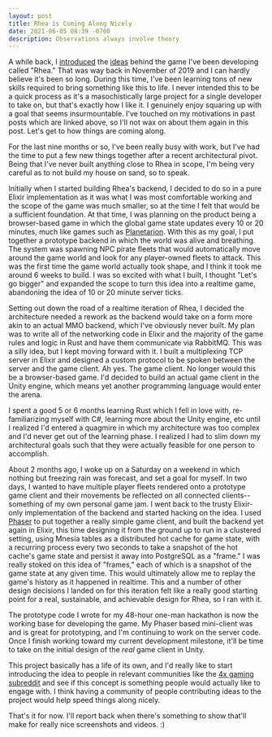 ```yaml
---
layout: post
title: Rhea is Coming Along Nicely
date: 2021-06-05 08:39 -0700
description: Observations always involve theory
---
```


A while back, I [introduced](/2019/introducing-rhea/) the [ideas](/2019/rhea-s-galaxy-map/) behind the game I've been developing called "Rhea." That was way back in November of 2019 and I can hardly believe it's been so long. During this time, I've been learning tons of new skills required to bring something like this to life. I never intended this to be a quick process as it's a masochistically large project for a single developer to take on, but that's exactly how I like it. I genuinely enjoy squaring up with a goal that seems insurmountable. I've touched on my motivations in past posts which are linked above, so I'll not wax on about them again in this post. Let's get to how things are coming along.

For the last nine months or so, I've been really busy with work, but I've had the time to put a few new things together after a recent architectural pivot. Being that I've never built anything close to Rhea in scope, I'm being very careful as to not build my house on sand, so to speak.

Initially when I started building Rhea's backend, I decided to do so in a pure Elixir implementation as it was what I was most comfortable working and the scope of the game was much smaller, so at the time I felt that would be a sufficient foundation. At that time, I was planning on the product being a browser-based game in which the global game state updates every 10 or 20 minutes, much like games such as [Planetarion](https://planetarion.com). With this as my goal, I put together a prototype backend in which the world was alive and breathing. The system was spawning NPC pirate fleets that would automatically move around the game world and look for any player-owned fleets to attack. This was the first time the game world actually took shape, and I think it took me around 6 weeks to build. I was so excited with what I built, I thought "Let's go bigger" and expanded the scope to turn this idea into a realtime game, abandoning the idea of 10 or 20 minute server ticks.

Setting out down the road of a realtime iteration of Rhea, I decided the architecture needed a rework as the backend would take on a form more akin to an actual MMO backend, which I've obviously never built. My plan was to write all of the networking code in Elixir and the majority of the game rules and logic in Rust and have them communicate via RabbitMQ. This was a silly idea, but I kept moving forward with it. I built a multiplexing TCP server in Elixir and designed a custom protocol to be spoken between the server and the game client. Ah yes. The game client. No longer would this be a browser-based game. I'd decided to build an actual game client in the Unity engine, which means yet another programming language would enter the arena.

I spent a good 5 or 6 months learning Rust which I fell in love with, re-familiarizing myself with C#, learning more about the Unity engine, etc until I realized I'd entered a quagmire in which my architecture was too complex and I'd never get out of the learning phase. I realized I had to slim down my architectural goals such that they were actually feasible for one person to accomplish.

About 2 months ago, I woke up on a Saturday on a weekend in which nothing but freezing rain was forecast, and set a goal for myself. In two days, I wanted to have multiple player fleets rendered onto a prototype game client and their movements be reflected on all connected clients-- something of my own personal game jam. I went back to the trusty Elixir-only implementation of the backend and started hacking on the idea. I used [Phaser](https://phaser.io/) to put together a really simple game client, and built the backend yet again in Elixir, this time designing it from the ground up to run in a clustered setting, using Mnesia tables as a distributed hot cache for game state, with a recurring process every two seconds to take a snapshot of the hot cache's game state and persist it away into PostgreSQL as a "frame." I was really stoked on this idea of "frames," each of which is a snapshot of the game state at any given time. This would ultimately allow me to replay the game's history as it happened in realtime. This and a number of other design decisions I landed on for this iteration felt like a really good starting point for a real, sustainable, and achievable design for Rhea, so I ran with it.

The prototype code I wrote for my 48-hour one-man hackathon is now the working base for developing the game. My Phaser based mini-client was and is great for prototyping, and I'm continuing to work on the server code. Once I finish working toward my current development milestone, it'll be time to take on the initial design of the _real_ game client in Unity. 

This project basically has a life of its own, and I'd really like to start introducing the idea to people in relevant communities like the [4x gaming subreddit](https://www.reddit.com/r/4Xgaming/) and see if this concept is something people would actually like to engage with. I think having a community of people contributing ideas to the project would help speed things along nicely.

That's it for now. I'll report back when there's something to show that'll make for really nice screenshots and videos. :)
